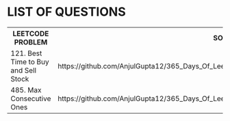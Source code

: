 <h1>LIST OF QUESTIONS</H1>
<p> 
<table>
  <tr>
    <th>LEETCODE PROBLEM</th>
    <th>SOLUTION LINK</th>
  </tr>
  <tr>
    <td>121. Best Time to Buy and Sell Stock </td>
    <td>https://github.com/AnjulGupta12/365_Days_Of_LeetCode_Grind/blob/main/121BestTimeToBuyAndSellStock.cpp</td>
  </tr>
  <tr>
      <td>485. Max Consecutive Ones</td>
      <td>https://github.com/AnjulGupta12/365_Days_Of_LeetCode_Grind/blob/main/485MaxConsecutiveOnes.cpp</td>
  </tr>
</table>
</p>
